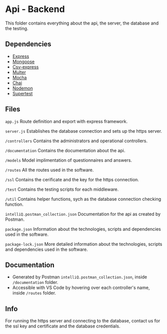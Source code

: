 
# Api - Backend

This folder contains everything about the api, the server, the database and the testing.




## Dependencies

 - [Express](https://expressjs.com/)
 - [Mongoose](https://mongoosejs.com/)
 - [Csv-express](https://www.npmjs.com/package/csv-express)
 - [Multer](https://www.npmjs.com/package/multer)
 - [Mocha](https://mochajs.org/)
 - [Chai](https://www.chaijs.com/)
 - [Nodemon](https://www.npmjs.com/package/nodemon)
 - [Supertest](https://www.npmjs.com/package/supertest)



## Files

`app.js`
Route definition and export with express framework.

`server.js`
Establishes the database connection and sets up the https server.

`/controllers`
Contains the administrators and operational controllers.

`/documentation`
Contains the documentation about the api.

`/models`
Model implimentation of questionnaires and answers.

`/routes`
All the routes used in the software.

`/ssl`
Contains the cerificate and the key for the https connection.

`/test`
Contains the testing scripts for each middleware.

`/util`
Contains helper functions, sych as the database connection checking function.

`intelliQ.postman_collection.json`
Documentation for the api as created by Postman.

`package.json`
Information about the technologies, scripts and dependencies used in the software.

`package-lock.json`
More detailed information about the technologies, scripts and dependencies used in the software.

## Documentation

- Generated by Postman `intelliQ.postman_collection.json`, inside `/documentation` folder.
- Accessible with VS Code by hovering over each controller's name, inside `/routes` folder.


## Info
For running the https server and connecting to the database, contact us for the ssl key and certificate and the database credentials.
